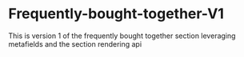 # Frequently-bought-together-V1
This is version 1 of the frequently bought together section leveraging metafields and the section rendering api
